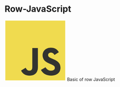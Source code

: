 # Row-JavaScript
<img src="https://raw.githubusercontent.com/devicons/devicon/master/icons/javascript/javascript-original.svg" alt="javascript" width="200" height="200"/>
Basic of row JavaScript
